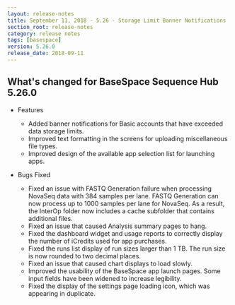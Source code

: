 ```yaml
---
layout: release-notes
title: September 11, 2018 - 5.26 - Storage Limit Banner Notifications
section_root: release-notes
category: release notes
tags: [basespace]
version: 5.26.0
release_date: 2018-09-11
---
```


## What's changed for BaseSpace Sequence Hub 5.26.0 

- Features

	- Added banner notifications for Basic accounts that have exceeded data storage limits.
  - Improved text formatting in the screens for uploading miscellaneous file types.
  - Improved design of the available app selection list for launching apps.

- Bugs Fixed

  - Fixed an issue with FASTQ Generation failure when processing NovaSeq data with 384 samples per lane. FASTQ Generation can now process up to 1000 samples per lane for NovaSeq. As a result, the InterOp folder now includes a cache subfolder that contains additional files.
  - Fixed an issue that caused Analysis summary pages to hang.
  - Fixed the dashboard widget and usage reports to correctly display the number of iCredits used for app purchases.
  - Fixed the runs list display of run sizes larger than 1 TB. The run size is now rounded to two decimal places.
  - Fixed an issue that caused chart displays to load slowly.
  - Improved the usability of the BaseSpace app launch pages. Some input fields have been widened to increase legibility.
  - Fixed the display of the settings page loading icon, which was appearing in duplicate.
